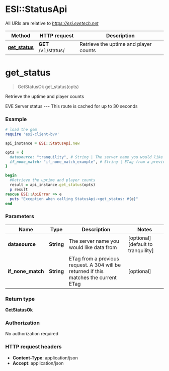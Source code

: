 # ESI::StatusApi

All URIs are relative to *https://esi.evetech.net*

Method | HTTP request | Description
------------- | ------------- | -------------
[**get_status**](StatusApi.md#get_status) | **GET** /v1/status/ | Retrieve the uptime and player counts


# **get_status**
> GetStatusOk get_status(opts)

Retrieve the uptime and player counts

EVE Server status  ---  This route is cached for up to 30 seconds

### Example
```ruby
# load the gem
require 'esi-client-bvv'

api_instance = ESI::StatusApi.new

opts = { 
  datasource: "tranquility", # String | The server name you would like data from
  if_none_match: "if_none_match_example", # String | ETag from a previous request. A 304 will be returned if this matches the current ETag
}

begin
  #Retrieve the uptime and player counts
  result = api_instance.get_status(opts)
  p result
rescue ESI::ApiError => e
  puts "Exception when calling StatusApi->get_status: #{e}"
end
```

### Parameters

Name | Type | Description  | Notes
------------- | ------------- | ------------- | -------------
 **datasource** | **String**| The server name you would like data from | [optional] [default to tranquility]
 **if_none_match** | **String**| ETag from a previous request. A 304 will be returned if this matches the current ETag | [optional] 

### Return type

[**GetStatusOk**](GetStatusOk.md)

### Authorization

No authorization required

### HTTP request headers

 - **Content-Type**: application/json
 - **Accept**: application/json



